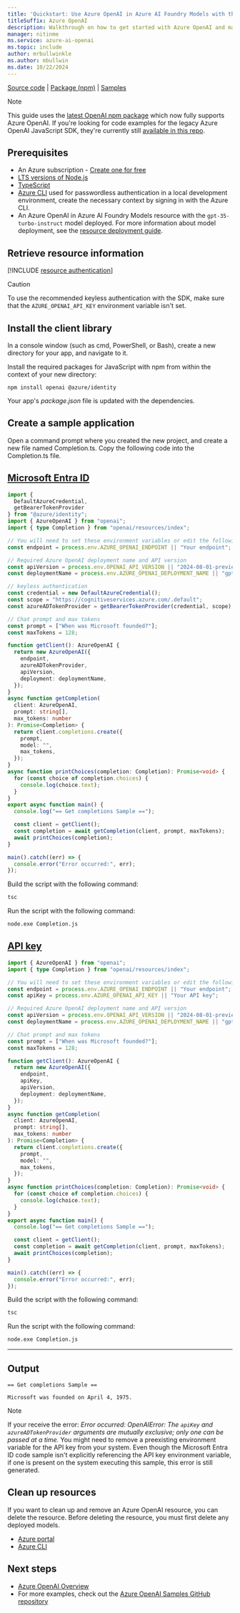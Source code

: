 ```yaml
---
title: 'Quickstart: Use Azure OpenAI in Azure AI Foundry Models with the JavaScript SDK and the completions API'
titleSuffix: Azure OpenAI
description: Walkthrough on how to get started with Azure OpenAI and make your first completions call with the JavaScript SDK. 
manager: nitinme
ms.service: azure-ai-openai
ms.topic: include
author: mrbullwinkle
ms.author: mbullwin
ms.date: 10/22/2024
---
```


[Source code](https://github.com/openai/openai-node) | [Package (npm)](https://www.npmjs.com/package/openai) | [Samples](https://github.com/Azure/azure-sdk-for-js/tree/main/sdk/openai/openai/samples)

> [!NOTE]
> This guide uses the [latest OpenAI npm package](https://www.npmjs.com/package/openai) which now fully supports Azure OpenAI. If you're looking for code examples for the legacy Azure OpenAI JavaScript SDK, they're currently still [available in this repo](https://github.com/Azure/azure-sdk-for-js/tree/main/sdk/openai/openai/samples/v2-beta/javascript).

## Prerequisites

- An Azure subscription - [Create one for free](https://azure.microsoft.com/free/cognitive-services?azure-portal=true)
- [LTS versions of Node.js](https://github.com/nodejs/release#release-schedule)
- [TypeScript](https://www.typescriptlang.org/download/)
- [Azure CLI](/cli/azure/install-azure-cli) used for passwordless authentication in a local development environment, create the necessary context by signing in with the Azure CLI.
- An Azure OpenAI in Azure AI Foundry Models resource with the `gpt-35-turbo-instruct` model deployed. For more information about model deployment, see the [resource deployment guide](../how-to/create-resource.md).


## Retrieve resource information

[!INCLUDE [resource authentication](resource-authentication.md)]

> [!CAUTION]
> To use the recommended keyless authentication with the SDK, make sure that the `AZURE_OPENAI_API_KEY` environment variable isn't set. 

## Install the client library

In a console window (such as cmd, PowerShell, or Bash), create a new directory for your app, and navigate to it.

Install the required packages for JavaScript with npm from within the context of your new directory:

```console
npm install openai @azure/identity
```

Your app's _package.json_ file is updated with the dependencies.


## Create a sample application

Open a command prompt where you created the new project, and create a new file named Completion.ts. Copy the following code into the Completion.ts file.

## [Microsoft Entra ID](#tab/typescript-keyless)

```typescript
import { 
  DefaultAzureCredential, 
  getBearerTokenProvider 
} from "@azure/identity";
import { AzureOpenAI } from "openai";
import { type Completion } from "openai/resources/index";

// You will need to set these environment variables or edit the following values
const endpoint = process.env.AZURE_OPENAI_ENDPOINT || "Your endpoint";

// Required Azure OpenAI deployment name and API version
const apiVersion = process.env.OPENAI_API_VERSION || "2024-08-01-preview";
const deploymentName = process.env.AZURE_OPENAI_DEPLOYMENT_NAME || "gpt-35-turbo-instruct";

// keyless authentication    
const credential = new DefaultAzureCredential();
const scope = "https://cognitiveservices.azure.com/.default";
const azureADTokenProvider = getBearerTokenProvider(credential, scope);

// Chat prompt and max tokens
const prompt = ["When was Microsoft founded?"];
const maxTokens = 128;

function getClient(): AzureOpenAI {
  return new AzureOpenAI({
    endpoint,
    azureADTokenProvider,
    apiVersion,
    deployment: deploymentName,
  });
}
async function getCompletion(
  client: AzureOpenAI,
  prompt: string[],
  max_tokens: number
): Promise<Completion> {
  return client.completions.create({
    prompt,
    model: "",
    max_tokens,
  });
}
async function printChoices(completion: Completion): Promise<void> {
  for (const choice of completion.choices) {
    console.log(choice.text);
  }
}
export async function main() {
  console.log("== Get completions Sample ==");

  const client = getClient();
  const completion = await getCompletion(client, prompt, maxTokens);
  await printChoices(completion);
}

main().catch((err) => {
  console.error("Error occurred:", err);
});
```

Build the script with the following command:

```cmd
tsc
```

Run the script with the following command:

```cmd
node.exe Completion.js
```

## [API key](#tab/typescript-key)

```typescript
import { AzureOpenAI } from "openai";
import { type Completion } from "openai/resources/index";

// You will need to set these environment variables or edit the following values
const endpoint = process.env.AZURE_OPENAI_ENDPOINT || "Your endpoint";
const apiKey = process.env.AZURE_OPENAI_API_KEY || "Your API key";

// Required Azure OpenAI deployment name and API version
const apiVersion = process.env.OPENAI_API_VERSION || "2024-08-01-preview";
const deploymentName = process.env.AZURE_OPENAI_DEPLOYMENT_NAME || "gpt-35-turbo-instruct";

// Chat prompt and max tokens
const prompt = ["When was Microsoft founded?"];
const maxTokens = 128;

function getClient(): AzureOpenAI {
  return new AzureOpenAI({
    endpoint,
    apiKey,
    apiVersion,
    deployment: deploymentName,
  });
}
async function getCompletion(
  client: AzureOpenAI,
  prompt: string[],
  max_tokens: number
): Promise<Completion> {
  return client.completions.create({
    prompt,
    model: "",
    max_tokens,
  });
}
async function printChoices(completion: Completion): Promise<void> {
  for (const choice of completion.choices) {
    console.log(choice.text);
  }
}
export async function main() {
  console.log("== Get completions Sample ==");

  const client = getClient();
  const completion = await getCompletion(client, prompt, maxTokens);
  await printChoices(completion);
}

main().catch((err) => {
  console.error("Error occurred:", err);
});
```

Build the script with the following command:

```cmd
tsc
```

Run the script with the following command:

```cmd
node.exe Completion.js
```

---

## Output

```output
== Get completions Sample ==

Microsoft was founded on April 4, 1975.
```

> [!NOTE]
> If your receive the error: *Error occurred: OpenAIError: The `apiKey` and `azureADTokenProvider` arguments are mutually exclusive; only one can be passed at a time.* You might need to remove a preexisting environment variable for the API key from your system. Even though the Microsoft Entra ID code sample isn't explicitly referencing the API key environment variable, if one is present on the system executing this sample, this error is still generated.


## Clean up resources

If you want to clean up and remove an Azure OpenAI resource, you can delete the resource. Before deleting the resource, you must first delete any deployed models.

- [Azure portal](../../../ai-services/multi-service-resource.md?pivots=azportal#clean-up-resources)
- [Azure CLI](../../../ai-services/multi-service-resource.md?pivots=azcli#clean-up-resources)

## Next steps

* [Azure OpenAI Overview](../overview.md)
* For more examples, check out the [Azure OpenAI Samples GitHub repository](https://github.com/Azure-Samples/openai)
